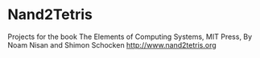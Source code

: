# Nand2Tetris
Projects for the book The Elements of Computing Systems, MIT Press, By Noam Nisan and Shimon Schocken
http://www.nand2tetris.org

